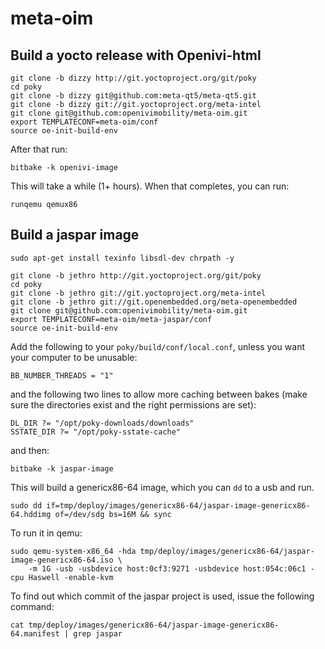 # meta-oim

## Build a yocto release with Openivi-html

    git clone -b dizzy http://git.yoctoproject.org/git/poky
    cd poky
    git clone -b dizzy git@github.com:meta-qt5/meta-qt5.git
    git clone -b dizzy git://git.yoctoproject.org/meta-intel
    git clone git@github.com:openivimobility/meta-oim.git
    export TEMPLATECONF=meta-oim/conf
    source oe-init-build-env

After that run:

    bitbake -k openivi-image

This will take a while (1+ hours). When that completes, you can run:

    runqemu qemux86

## Build a jaspar image


    sudo apt-get install texinfo libsdl-dev chrpath -y

    git clone -b jethro http://git.yoctoproject.org/git/poky
    cd poky
    git clone -b jethro git://git.yoctoproject.org/meta-intel
    git clone -b jethro git://git.openembedded.org/meta-openembedded
    git clone git@github.com:openivimobility/meta-oim.git
    export TEMPLATECONF=meta-oim/meta-jaspar/conf
    source oe-init-build-env

Add the following to your `poky/build/conf/local.conf`, unless you
want your computer to be unusable:

    BB_NUMBER_THREADS = "1"

and the following two lines to allow more caching between bakes
(make sure the directories exist and the right permissions are set):

    DL_DIR ?= "/opt/poky-downloads/downloads"
    SSTATE_DIR ?= "/opt/poky-sstate-cache"

and then:

    bitbake -k jaspar-image

This will build a genericx86-64 image, which you can `dd` to a usb and run. 

    sudo dd if=tmp/deploy/images/genericx86-64/jaspar-image-genericx86-64.hddimg of=/dev/sdg bs=16M && sync

To run it in qemu:

    sudo qemu-system-x86_64 -hda tmp/deploy/images/genericx86-64/jaspar-image-genericx86-64.iso \
        -m 1G -usb -usbdevice host:0cf3:9271 -usbdevice host:054c:06c1 -cpu Haswell -enable-kvm

To find out which commit of the jaspar project is used, issue the
following command:

    cat tmp/deploy/images/genericx86-64/jaspar-image-genericx86-64.manifest | grep jaspar
